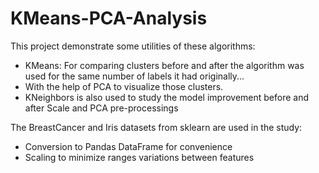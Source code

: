 # KMeans-PCA-Analysis
This project demonstrate some utilities of these algorithms:  
* KMeans: For comparing clusters before and after the algorithm was used for the same number of labels it had originally... 
* With the help of PCA to visualize those clusters. 
* KNeighbors is also used to study the model improvement before and after Scale and PCA pre-processings 

The BreastCancer and Iris datasets from sklearn are used in the study: 
* Conversion to Pandas DataFrame for convenience  
* Scaling to minimize ranges variations between features
